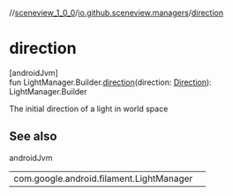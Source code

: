 //[sceneview_1_0_0](../../index.md)/[io.github.sceneview.managers](index.md)/[direction](direction.md)

# direction

[androidJvm]\
fun LightManager.Builder.[direction](direction.md)(direction: [Direction](../io.github.sceneview.math/index.md#1758682841%2FClasslikes%2F-602047187)): LightManager.Builder

The initial direction of a light in world space

## See also

androidJvm

| | |
|---|---|
| com.google.android.filament.LightManager |  |

